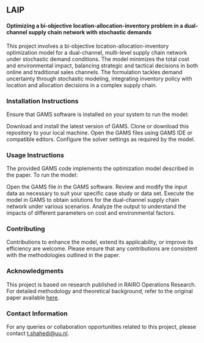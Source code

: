 ## LAIP
#### Optimizing a bi-objective location-allocation-inventory problem in a dual-channel supply chain network with stochastic demands
This project involves a bi-objective location-allocation-inventory optimization model for a dual-channel, multi-level supply chain network under stochastic demand conditions. The model minimizes the total cost and environmental impact, balancing strategic and tactical decisions in both online and traditional sales channels. The formulation tackles demand uncertainty through stochastic modeling, integrating inventory policy with location and allocation decisions in a complex supply chain.

### Installation Instructions
Ensure that GAMS software is installed on your system to run the model:

Download and install the latest version of GAMS.
Clone or download this repository to your local machine.
Open the GAMS files using GAMS IDE or compatible editors.
Configure the solver settings as required by the model.

### Usage Instructions
The provided GAMS code implements the optimization model described in the paper. To run the model:

Open the GAMS file in the GAMS software.
Review and modify the input data as necessary to suit your specific case study or data set.
Execute the model in GAMS to obtain solutions for the dual-channel supply chain network under various scenarios.
Analyze the output to understand the impacts of different parameters on cost and environmental factors.

### Contributing
Contributions to enhance the model, extend its applicability, or improve its efficiency are welcome. Please ensure that any contributions are consistent with the methodologies outlined in the paper.

### Acknowledgments
This project is based on research published in RAIRO Operations Research. For detailed methodology and theoretical background, refer to the original paper available [here](file:///C:/Users/Shahe002/Downloads/Optimizing_a_bi-objective_location-allocation-inve.pdf).

### Contact Information
For any queries or collaboration opportunities related to this project, please contact t.shahedi@uu.nl.
